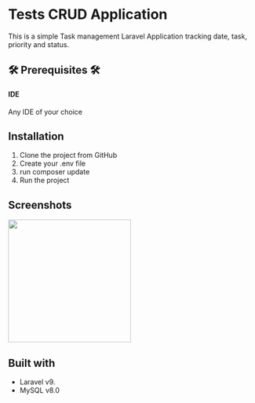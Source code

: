 
# Tests CRUD Application
This is a simple Task management Laravel Application tracking date, task, priority and status. 

## 🛠️ Prerequisites 🛠️
#### IDE
Any IDE of your choice


## Installation

1. Clone the project from GitHub
2. Create your .env file 
3. run composer update
4. Run the project





## Screenshots
<img src="art/gemini_chat_sdk.jpeg"  width="250"/>  


## Built with
- Laravel v9.
- MySQL v8.0
 

  
